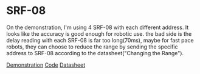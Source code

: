 # SRF-08

On the demonstration, I'm using 4 SRF-08 with each different address. It looks like the accuracy is good enough for robotic use. the bad side is the delay reading with each  SRF-08 is far too long(70ms), maybe for fast pace robots, they can choose to reduce the range by sending the specific address to SRF-08 according to the datasheet("Changing the Range").

[Demonstration](https://youtu.be/YF9SEYeR9o4)
[Code](https://github.com/aldobuarlele/SRF-08)
[Datasheet](https://www.robot-electronics.co.uk/h)
